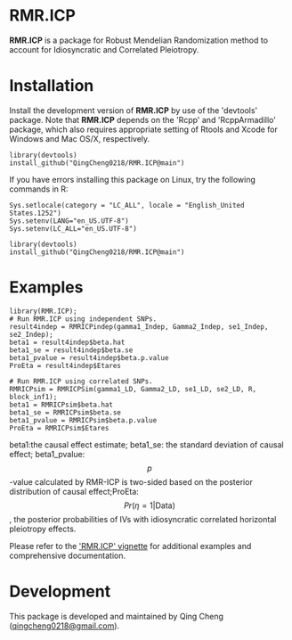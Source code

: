 RMR.ICP
=======
  
  **RMR.ICP** is a package for Robust Mendelian Randomization method to account for Idiosyncratic and Correlated Pleiotropy.

Installation
============
  Install the development version of **RMR.ICP** by use of the 'devtools' package. Note that **RMR.ICP** depends on the 'Rcpp' and 'RcppArmadillo' package, which also requires appropriate setting of Rtools and Xcode for Windows and Mac OS/X, respectively.
```
library(devtools)
install_github("QingCheng0218/RMR.ICP@main")
```

If you have errors installing this package on Linux, try the following commands in R:
```
Sys.setlocale(category = "LC_ALL", locale = "English_United States.1252") 
Sys.setenv(LANG="en_US.UTF-8")
Sys.setenv(LC_ALL="en_US.UTF-8")

library(devtools)
install_github("QingCheng0218/RMR.ICP@main")
```

Examples
=========
```
library(RMR.ICP);
# Run RMR.ICP using independent SNPs.
result4indep = RMRICPindep(gamma1_Indep, Gamma2_Indep, se1_Indep, se2_Indep);
beta1 = result4indep$beta.hat  
beta1_se = result4indep$beta.se
beta1_pvalue = result4indep$beta.p.value 
ProEta = result4indep$Etares

# Run RMR.ICP using correlated SNPs.
RMRICPsim = RMRICPSim(gamma1_LD, Gamma2_LD, se1_LD, se2_LD, R, block_inf1);
beta1 = RMRICPsim$beta.hat
beta1_se = RMRICPsim$beta.se
beta1_pvalue = RMRICPsim$beta.p.value
ProEta = RMRICPsim$Etares

```
beta1:the causal effect estimate; beta1_se: the standard deviation of causal effect; beta1_pvalue: $$p$$-value calculated by RMR-ICP is two-sided based on the posterior distribution of causal effect;ProEta: $$Pr(\eta=1|\text{Data})$$, the posterior probabilities of IVs with idiosyncratic correlated horizontal pleiotropy effects.

Please refer to the ['RMR.ICP' vignette](https://github.com/QingCheng0218/RMR.ICP/blob/main/vignettes/RMR-ICP.pdf) for additional examples and comprehensive documentation.



Development
===========
  
This package is developed and maintained by Qing Cheng (qingcheng0218@gmail.com). 
  
